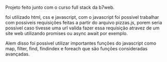 Projeto feito junto com o curso full stack da b7web.

foi utilizado html, css e javascript, com o javascript foi possivel trabalhar com possiveis requisições feitas a partir do arquivo pizzas.js, porem seria possivel caso tivesse uma url valida fazer essa requisição atravez de um site web utilizando promises ou async await por exemplo.

 Alem disso foi possivel utilizar importantes funções do javascript como map, filter, find, findindex e foreach que são funções consideradas avançadas.